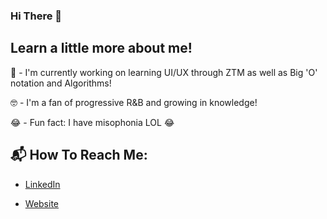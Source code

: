 ### Hi There 👋


## Learn a little more about me!

🧮 - I'm currently working on learning UI/UX through ZTM as well as Big 'O' notation and Algorithms!

🤓 - I'm a fan of progressive R&B and growing in knowledge!

😂 - Fun fact: I have misophonia LOL 😂

## 📬 How To Reach Me:

- [LinkedIn](https://www.linkedin.com/in/jeremyrobinson13/)

- [Website](https://www.linkedin.com/in/jeremyrobinson13/)
